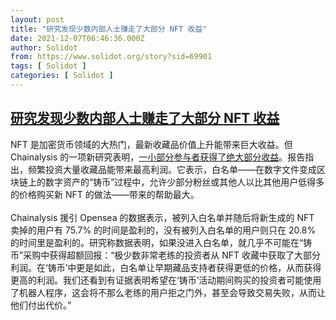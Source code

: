 ```yaml
---
layout: post
title: "研究发现少数内部人士赚走了大部分 NFT 收益"
date: 2021-12-07T06:46:36.000Z
author: Solidot
from: https://www.solidot.org/story?sid=69901
tags: [ Solidot ]
categories: [ Solidot ]
---
```

<!--1638859596000-->
[研究发现少数内部人士赚走了大部分 NFT 收益](https://www.solidot.org/story?sid=69901)
------

<div>
NFT 是加密货币领域的大热门，最新收藏品价值上升能带来巨大收益。但 Chainalysis 的一项新研究表明，<a href="https://tech.slashdot.org/story/21/12/06/1924254/small-group-of-insiders-reaping-most-of-the-gains-on-nfts-study-shows" target="_blank">一小部分参与者获得了绝大部分收益</a>。报告指出，频繁投资大量收藏品能带来最高利润。它表示，白名单——在数字文件变成区块链上的数字资产的“铸币”过程中，允许少部分粉丝或其他人以比其他用户低得多的价格购买新 NFT 的做法——带来的帮助最大。<br><br>Chainalysis 援引 Opensea 的数据表示，被列入白名单并随后将新生成的 NFT 卖掉的用户有 75.7% 的时间是盈利的，没有被列入白名单的用户则只在 20.8% 的时间里是盈利的。研究称数据表明，如果没进入白名单，就几乎不可能在“铸币”采购中获得超额回报：“极少数非常老练的投资者从 NFT 收藏中获取了大部分利润。在‘铸币’中更是如此，白名单让早期藏品支持者获得更低的价格，从而获得更高的利润。我们还看到有证据表明希望在‘铸币’活动期间购买的投资者可能使用了机器人程序，这会将不那么老练的用户拒之门外，甚至会导致交易失败，从而让他们付出代价。”
</div>

